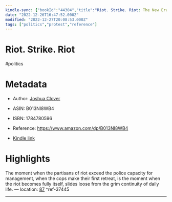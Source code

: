 ```yaml
---
kindle-sync: {"bookId":"44304","title":"Riot. Strike. Riot: The New Era of Uprisings","author":"Joshua Clover","asin":"B013NI8WB4","lastAnnotatedDate":"2019-04-11","bookImageUrl":"https://m.media-amazon.com/images/I/81LVOVLefKL._SY160.jpg","highlightsCount":1}
date: "2022-12-26T16:47:52.000Z"
modified: "2022-12-27T20:08:53.000Z"
tags: ["politics","protest","reference"]
---
```

# Riot. Strike. Riot

#politics 

# Metadata

* Author: [Joshua Clover](https://www.amazon.com/Joshua-Clover/e/B001IYZBJ2/ref=dp_byline_cont_ebooks_1)

* ASIN: B013NI8WB4

* ISBN: 1784780596

* Reference: <https://www.amazon.com/dp/B013NI8WB4>

* [Kindle link](kindle://book?action=open&asin=B013NI8WB4)

# Highlights

The moment when the partisans of riot exceed the police capacity for management, when the cops make their first retreat, is the moment when the riot becomes fully itself, slides loose from the grim continuity of daily life. — location: [87](kindle://book?action=open&asin=B013NI8WB4&location=87) ^ref-37445

---
